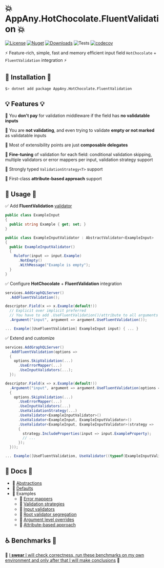 # 💥 AppAny.HotChocolate.FluentValidation 💥

[![License](https://img.shields.io/github/license/appany/AppAny.HotChocolate.FluentValidation.svg)](https://github.com/appany/AppAny.HotChocolate.FluentValidation/blob/main/LICENSE)
[![Nuget](https://img.shields.io/nuget/v/AppAny.HotChocolate.FluentValidation.svg)](https://www.nuget.org/packages/AppAny.HotChocolate.FluentValidation)
[![Downloads](https://img.shields.io/nuget/dt/AppAny.HotChocolate.FluentValidation)](https://www.nuget.org/packages/AppAny.HotChocolate.FluentValidation)
![Tests](https://github.com/appany/AppAny.HotChocolate.FluentValidation/workflows/Tests/badge.svg)
[![codecov](https://codecov.io/gh/appany/AppAny.HotChocolate.FluentValidation/branch/main/graph/badge.svg?token=4ZNLBYOTCI)](https://codecov.io/gh/appany/AppAny.HotChocolate.FluentValidation)


⚡️ Feature-rich, simple, fast and memory efficient input field `HotChocolate` + `FluentValidation` integration ⚡️

## 🔧 Installation 🔧

```bash
$> dotnet add package AppAny.HotChocolate.FluentValidation
```

## 💡 Features 💡

🚩 You **don't pay** for validation middleware if the field has **no validatable inputs**

🚩 You are **not validating**, and even trying to validate **empty or not marked** as validatable inputs

🚩 Most of extensibility points are just **composable delegates**

🚩 **Fine-tuning** of validation for each field: conditional validation skipping, multiple validators or error mappers per input, validation strategy support

🚩 Strongly typed `ValidationStrategy<T>` support

🚩 First-class **attribute-based approach** support

## 🎨 Usage 🎨

✅ Add **FluentValidation** [validator](https://docs.fluentvalidation.net/en/latest/start.html)

```cs
public class ExampleInput
{
  public string Example { get; set; }
}

public class ExampleInputValidator : AbstractValidator<ExampleInput>
{
  public ExampleInputValidator()
  {
    RuleFor(input => input.Example)
      .NotEmpty()
      .WithMessage("Example is empty");
  }
}
```

✅ Configure **HotChocolate** + **FluentValidation** integration

```cs
services.AddGraphQLServer()
  .AddFluentValidation();

descriptor.Field(x => x.Example(default!))
  // Explicit over implicit preferred
  // You have to add .UseFluentValidation()/attribute to all arguments requiring validation
  .Argument("input", argument => argument.UseFluentValidation());

... Example([UseFluentValidation] ExampleInput input) { ... }
```

✅ Extend and customize
```cs
services.AddGraphQLServer()
  .AddFluentValidation(options =>
  {
    options.SkipValidation(...)
      .UseErrorMapper(...)
      .UseInputValidators(...);
  });

descriptor.Field(x => x.Example(default!))
  .Argument("input", argument => argument.UseFluentValidation(options =>
  {
    options.SkipValidation(...)
      .UseErrorMapper(...)
      .UseInputValidators(...)
      .UseValidationStrategy(...)
      .UseValidator<ExampleInputValidator>()
      .UseValidator<ExampleInput, ExampleInputValidator>()
      .UseValidator<ExampleInput, ExampleInputValidator>(strategy =>
      {
        strategy.IncludeProperties(input => input.ExampleProperty);
        // ...
      });
  }));

... Example([UseFluentValidation, UseValidator((typeof(ExampleInputValidator))] ExampleInput input) { ... }
```


## 📝 Docs 📝

- 📄 [Abstractions](docs/core-abstractions.md)
- 📄 [Defaults](docs/defaults.md)
- 📄 Examples
  - 📄 [Error mappers](docs/examples/error-mappers.md)
  - 📄 [Validation strategies](docs/examples/validation-strategies.md)
  - 📄 [Input validators](docs/examples/input-validators.md)
  - 📄 [Root validator segregation](docs/examples/root-validator-segregation.md)
  - 📄 [Argument level overrides](docs/examples/argument-level-overrides.md)
  - 📄 [Attribute-based approach](docs/examples/attribute-based-approach.md)

## ♿️ Benchmarks 🚀

🚧 [I **swear** I will check correctness, run these benchmarks on my own environment and only after that I will make conclusions](tests/AppAny.HotChocolate.FluentValidation.Benchmarks/README.md) 🚧

